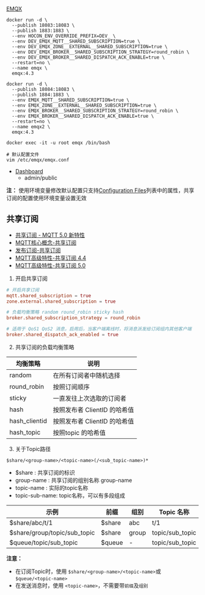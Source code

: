 [EMQX](https://hub.docker.com/_/emqx)
```shell
docker run -d \
  --publish 18083:18083 \
  --publish 1883:1883 \
  --env HOCON_ENV_OVERRIDE_PREFIX=DEV_ \
  --env DEV_EMQX_MQTT__SHARED_SUBSCRIPTION=true \
  --env DEV_EMQX_ZONE__EXTERNAL__SHARED_SUBSCRIPTION=true \
  --env DEV_EMQX_BROKER__SHARED_SUBSCRIPTION_STRATEGY=round_robin \
  --env DEV_EMQX_BROKER__SHARED_DISPATCH_ACK_ENABLE=true \
  --restart=no \
  --name emqx \
  emqx:4.3

docker run -d \
  --publish 18084:18083 \
  --publish 1884:1883 \
  --env EMQX_MQTT__SHARED_SUBSCRIPTION=true \
  --env EMQX_ZONE__EXTERNAL__SHARED_SUBSCRIPTION=true \
  --env EMQX_BROKER__SHARED_SUBSCRIPTION_STRATEGY=round_robin \
  --env EMQX_BROKER__SHARED_DISPATCH_ACK_ENABLE=true \
  --restart=no \
  --name emqx2 \
  emqx:4.3

docker exec -it -u root emqx /bin/bash

# 默认配置文件
vim /etc/emqx/emqx.conf
```

- [Dashboard](http://localhost:18083)
  - admin/public

**注：** 使用环境变量修改默认配置只支持[Configuration Files](https://www.emqx.io/docs/en/v5.0/admin/cfg.html)列表中的属性，共享订阅的配置使用环境变量设置无效

## 共享订阅
- [共享订阅 - MQTT 5.0 新特性](https://www.emqx.com/en/blog/introduction-to-mqtt5-protocol-shared-subscription)
- [MQTT核心概念-共享订阅](https://www.emqx.io/docs/en/v5.0/messaging/mqtt-concepts.html#shared-subscription)
- [发布订阅-共享订阅](https://www.emqx.io/docs/en/v5.0/messaging/mqtt-shared-subscription.html)
- [MQTT高级特性-共享订阅 4.4](https://www.emqx.io/docs/en/v4.4/advanced/shared-subscriptions.html)
- [MQTT高级特性-共享订阅 5.0](https://www.emqx.io/docs/en/v5.0/advanced/shared-subscriptions.html)

1. 开启共享订阅
  
  ```conf
  # 开启共享订阅
  mqtt.shared_subscription = true
  zone.external.shared_subscription = true

  # 负载均衡策略 random round_robin sticky hash
  broker.shared_subscription_strategy = round_robin

  # 适用于 QoS1 QoS2 消息，启用后，当客户端离线时，将消息派发给订阅组内其他客户端
  broker.shared_dispatch_ack_enabled = true
  ```

2. 共享订阅的负载均衡策略

  | 均衡策略      | 说明                         |
  | ------------- | ---------------------------- |
  | random        | 在所有订阅者中随机选择       |
  | round_robin   | 按照订阅顺序                 |
  | sticky        | 一直发往上次选取的订阅者     |
  | hash          | 按照发布者 ClientID 的哈希值 |
  | hash_clientid | 按照发布者 ClientID 的哈希值 |
  | hash_topic    | 按照topic 的哈希值           |

3. 关于Topic路径

  ```
  $share/<group-name>/<topic-name>(/<sub_topic-name>)*
  ```

   - $share : 共享订阅的标识
   - group-name : 共享订阅的组别名称 group-name
   - topic-name : 实际的topic名称
   - topic-sub-name: topic名称，可以有多段组成

   | 示例                         | 前缀   | 组别  | Topic 名称      |
   | ---------------------------- | ------ | ----- | --------------- |
   | $share/abc/t/1               | $share | abc   | t/1             |
   | $share/group/topic/sub_topic | $share | group | topic/sub_topic |
   | $queue/topic/sub_topic       | $queue | -     | topic/sub_topic |

**注意：**
- 在订阅Topic时，使用 `$share/<group-name>/<topic-name>`或`$queue/<topic-name>`
- 在发送消息时，使用 `<topic-name>`，不需要带`前缀`及`组别`
